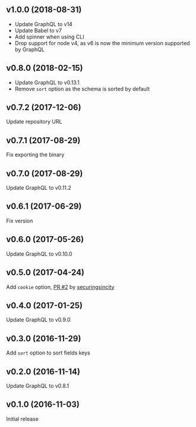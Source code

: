 ## v1.0.0 (2018-08-31)

- Update GraphQL to v14
- Update Babel to v7
- Add spinner when using CLI
- Drop support for node v4, as v6 is now the minimum version supported by GraphQL

## v0.8.0 (2018-02-15)

- Update GraphQL to v0.13.1
- Remove `sort` option as the schema is sorted by default

## v0.7.2 (2017-12-06)

Update repository URL

## v0.7.1 (2017-08-29)

Fix exporting the binary

## v0.7.0 (2017-08-29)

Update GraphQL to v0.11.2

## v0.6.1 (2017-06-29)

Fix version

## v0.6.0 (2017-05-26)

Update GraphQL to v0.10.0

## v0.5.0 (2017-04-24)

Add `cookie` option, [PR #2](https://github.com/thusfresh/graphql-fetch-schema/pull/2) by [securingsincity](https://github.com/securingsincity)

## v0.4.0 (2017-01-25)

Update GraphQL to v0.9.0

## v0.3.0 (2016-11-29)

Add `sort` option to sort fields keys

## v0.2.0 (2016-11-14)

Update GraphQL to v0.8.1

## v0.1.0 (2016-11-03)

Initial release
